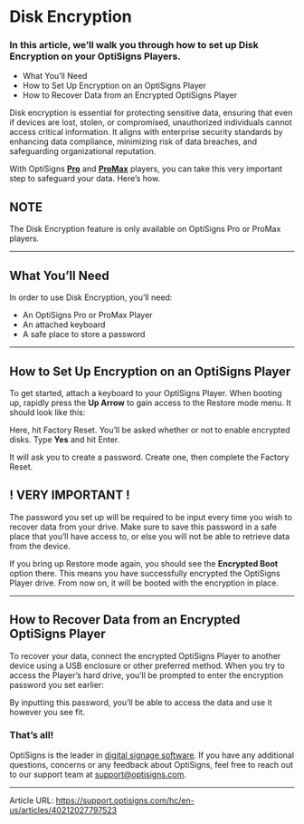 # Disk Encryption

### In this article, we’ll walk you through how to set up Disk Encryption on your OptiSigns Players.

  * What You’ll Need
  * How to Set Up Encryption on an OptiSigns Player
  * How to Recover Data from an Encrypted OptiSigns Player



Disk encryption is essential for protecting sensitive data, ensuring that even if devices are lost, stolen, or compromised, unauthorized individuals cannot access critical information. It aligns with enterprise security standards by enhancing data compliance, minimizing risk of data breaches, and safeguarding organizational reputation.

With OptiSigns [**Pro**](https://shop.optisigns.com/collections/shop-page/products/optisigns-digital-signage-player) and [**ProMax**](https://shop.optisigns.com/products/optisigns-promax-signage-player?_pos=1&_sid=5d9445a9c&_ss=r) players, you can take this very important step to safeguard your data. Here’s how.

**NOTE**  
---  
The Disk Encryption feature is only available on OptiSigns Pro or ProMax players.  
  
* * *

## What You’ll Need

In order to use Disk Encryption, you’ll need:

  * An OptiSigns Pro or ProMax Player
  * An attached keyboard
  * A safe place to store a password



* * *

## How to Set Up Encryption on an OptiSigns Player

To get started, attach a keyboard to your OptiSigns Player. When booting up, rapidly press the **Up Arrow** to gain access to the Restore mode menu. It should look like this:



Here, hit Factory Reset. You’ll be asked whether or not to enable encrypted disks. Type **Yes** and hit Enter.



It will ask you to create a password. Create one, then complete the Factory Reset.

**! VERY IMPORTANT !**  
---  
The password you set up will be required to be input every time you wish to recover data from your drive. Make sure to save this password in a safe place that you’ll have access to, or else you will not be able to retrieve data from the device.  
  
If you bring up Restore mode again, you should see the **Encrypted Boot** option there. This means you have successfully encrypted the OptiSigns Player drive. From now on, it will be booted with the encryption in place.



* * *

## How to Recover Data from an Encrypted OptiSigns Player

To recover your data, connect the encrypted OptiSigns Player to another device using a USB enclosure or other preferred method. When you try to access the Player’s hard drive, you’ll be prompted to enter the encryption password you set earlier:



By inputting this password, you’ll be able to access the data and use it however you see fit.

### That’s all!

OptiSigns is the leader in [digital signage software](https://www.optisigns.com/). If you have any additional questions, concerns or any feedback about OptiSigns, feel free to reach out to our support team at [support@optisigns.com](mailto:support@optisigns.com).

---
Article URL: https://support.optisigns.com/hc/en-us/articles/40212027797523

